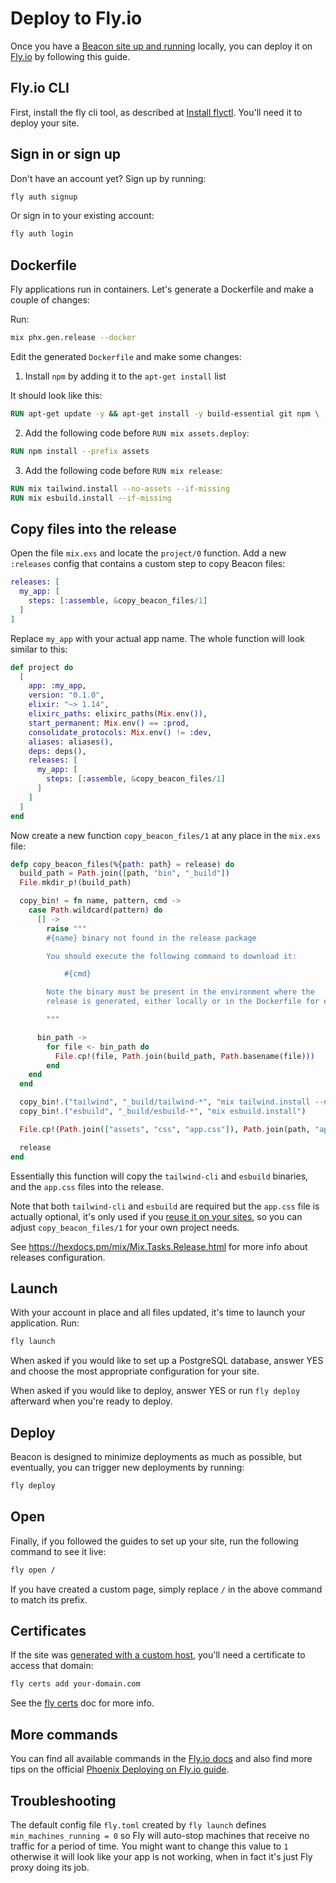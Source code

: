 # Deploy to Fly.io

Once you have a [Beacon site up and running](../introduction/your-first-site.md) locally, you can deploy it on [Fly.io](https://fly.io) by following this guide.

## Fly.io CLI

First, install the fly cli tool, as described at [Install flyctl](https://fly.io/docs/hands-on/install-flyctl). You'll need it to deploy your site.

## Sign in or sign up

Don't have an account yet? Sign up by running:

```sh
fly auth signup
```

Or sign in to your existing account:

```sh
fly auth login
```

## Dockerfile

Fly applications run in containers. Let's generate a Dockerfile and make a couple of changes:

Run:

```sh
mix phx.gen.release --docker
```

Edit the generated `Dockerfile` and make some changes:

1. Install `npm` by adding it to the `apt-get install` list

It should look like this:

```dockerfile
RUN apt-get update -y && apt-get install -y build-essential git npm \
```

2. Add the following code before `RUN mix assets.deploy`:

```dockerfile
RUN npm install --prefix assets
```

3. Add the following code before `RUN mix release`:

```dockerfile
RUN mix tailwind.install --no-assets --if-missing
RUN mix esbuild.install --if-missing
```

## Copy files into the release

Open the file `mix.exs` and locate the `project/0` function. Add a new `:releases` config that contains a custom step to copy Beacon files:

```elixir
releases: [
  my_app: [
    steps: [:assemble, &copy_beacon_files/1]
  ]
]
```

Replace `my_app` with your actual app name. The whole function will look similar to this:

```elixir
def project do
  [
    app: :my_app,
    version: "0.1.0",
    elixir: "~> 1.14",
    elixirc_paths: elixirc_paths(Mix.env()),
    start_permanent: Mix.env() == :prod,
    consolidate_protocols: Mix.env() != :dev,
    aliases: aliases(),
    deps: deps(),
    releases: [
      my_app: [
        steps: [:assemble, &copy_beacon_files/1]
      ]
    ]
  ]
end
```

Now create a new function `copy_beacon_files/1` at any place in the `mix.exs` file:

```elixir
defp copy_beacon_files(%{path: path} = release) do
  build_path = Path.join([path, "bin", "_build"])
  File.mkdir_p!(build_path)

  copy_bin! = fn name, pattern, cmd ->
    case Path.wildcard(pattern) do
      [] ->
        raise """
        #{name} binary not found in the release package

        You should execute the following command to download it:

            #{cmd}

        Note the binary must be present in the environment where the
        release is generated, either locally or in the Dockerfile for example.

        """

      bin_path ->
        for file <- bin_path do
          File.cp!(file, Path.join(build_path, Path.basename(file)))
        end
    end
  end

  copy_bin!.("tailwind", "_build/tailwind-*", "mix tailwind.install --no-assets")
  copy_bin!.("esbuild", "_build/esbuild-*", "mix esbuild.install")

  File.cp!(Path.join(["assets", "css", "app.css"]), Path.join(path, "app.css"))

  release
end
```

Essentially this function will copy the `tailwind-cli` and `esbuild` binaries, and the `app.css` files into the release.

Note that both `tailwind-cli` and `esbuild` are required but the `app.css` file is actually optional,
it's only used if you [reuse it on your sites](reuse-app-css.md), so you can adjust `copy_beacon_files/1` for your own project needs.

See  https://hexdocs.pm/mix/Mix.Tasks.Release.html for more info about releases configuration.

## Launch

With your account in place and all files updated, it's time to launch your application. Run:

```sh
fly launch
```

When asked if you would like to set up a PostgreSQL database, answer YES and choose the most appropriate configuration for your site.

When asked if you would like to deploy, answer YES or run `fly deploy` afterward when you're ready to deploy.

## Deploy

Beacon is designed to minimize deployments as much as possible, but eventually, you can trigger new deployments by running:

```sh
fly deploy
```

## Open

Finally, if you followed the guides to set up your site, run the following command to see it live:

```sh
fly open /
```

If you have created a custom page, simply replace `/` in the above command to match its prefix.

## Certificates

If the site was [generated with a custom host](https://hexdocs.pm/beacon/Mix.Tasks.Beacon.Gen.Site.html),
you'll need a certificate to access that domain:

```sh
fly certs add your-domain.com
```

See the [fly certs](https://fly.io/docs/flyctl/certs/) doc for more info.

## More commands

You can find all available commands in the [Fly.io docs](https://fly.io/docs/flyctl) and also find more tips on the official [Phoenix Deploying on Fly.io guide](https://fly.io/docs/elixir/getting-started/).

## Troubleshooting

The default config file `fly.toml` created by `fly launch` defines `min_machines_running = 0` so Fly will auto-stop machines
that receive no traffic for a period of time. You might want to change this value to `1` otherwise it will look like your app
is not working, when in fact it's just Fly proxy doing its job.
